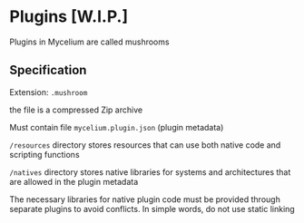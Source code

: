 # Plugins [W.I.P.]

Plugins in Mycelium are called mushrooms

## Specification

Extension: `.mushroom`

the file is a compressed Zip archive

Must contain file `mycelium.plugin.json` (plugin metadata)

`/resources` directory stores resources that can use both native code and scripting functions 

`/natives` directory stores native libraries for systems and architectures that are allowed in the plugin metadata

The necessary libraries for native plugin code must be provided through separate plugins to avoid conflicts. In simple words, do not use static linking
